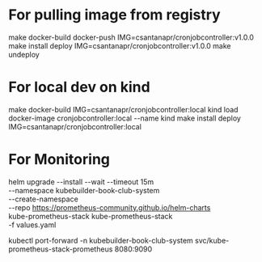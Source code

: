 # For pulling image from registry
make docker-build docker-push IMG=csantanapr/cronjobcontroller:v1.0.0
make install deploy IMG=csantanapr/cronjobcontroller:v1.0.0
make undeploy

# For local dev on kind
make docker-build IMG=csantanapr/cronjobcontroller:local
kind load docker-image cronjobcontroller:local --name kind
make install deploy IMG=csantanapr/cronjobcontroller:local

# For Monitoring
helm upgrade --install --wait --timeout 15m \
  --namespace kubebuilder-book-club-system \
  --create-namespace \
  --repo https://prometheus-community.github.io/helm-charts \
  kube-prometheus-stack kube-prometheus-stack \
  -f values.yaml

kubectl port-forward -n kubebuilder-book-club-system svc/kube-prometheus-stack-prometheus 8080:9090